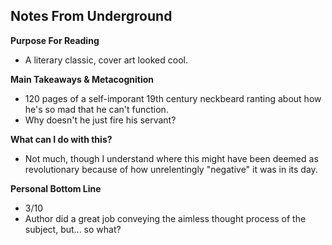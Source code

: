 ## Notes From Underground

**Purpose For Reading**
- A literary classic, cover art looked cool.
 
**Main Takeaways & Metacognition**
- 120 pages of a self-imporant 19th century neckbeard ranting about how he's so mad that he can't function.
- Why doesn't he just fire his servant?

**What can I do with this?**
- Not much, though I understand where this might have been deemed as revolutionary because of how unrelentingly "negative" it was in its day.

**Personal Bottom Line**
- 3/10
- Author did a great job conveying the aimless thought process of the subject, but... so what?
<!--stackedit_data:
eyJoaXN0b3J5IjpbMjA1MTA1Mzc3Nl19
-->